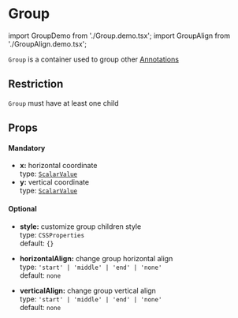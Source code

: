 # Group

import GroupDemo from './Group.demo.tsx';
import GroupAlign from './GroupAlign.demo.tsx';

`Group` is a container used to group other [Annotations](./000_intro.md)

<GroupDemo/>

## Restriction

`Group` must have at least one child

## Props

#### Mandatory

- **x:** horizontal coordinate<br />
  type: [`ScalarValue`](./000_intro.md)<br/>
- **y:** vertical coordinate<br />
  type: [`ScalarValue`](./000_intro.md)<br/>

#### Optional

- **style:** customize group children style<br />
  type: `CSSProperties`<br/>
  default: `{}`

- **horizontalAlign:** change group horizontal align<br />
  type: `'start' | 'middle' | 'end' | 'none'`<br/>
  default: `none`
- **verticalAlign:** change group vertical align<br />
  type: `'start' | 'middle' | 'end' | 'none'`<br/>
  default: `none`

<GroupAlign/>
